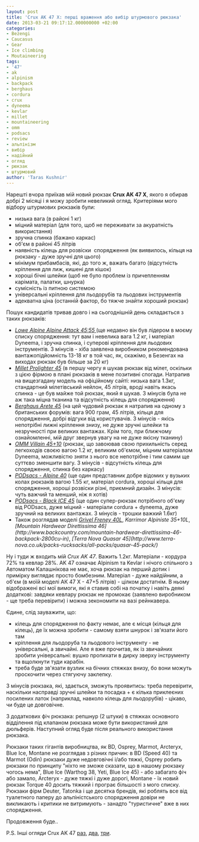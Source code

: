 ```yaml
---
layout: post
title: 'Crux AK 47 X: перші враження або вибір штурмового рюкзака'
date: 2013-03-21 09:17:12.000000000 +02:00
categories:
- Bezengi
- Caucasus
- Gear
- Ice climbing
- Moutaineering
tags:
- '47'
- ak
- alpinism
- backpack
- berghaus
- cordura
- crux
- dyneema
- kevlar
- millet
- mountaineering
- omm
- podsacs
- review
- альпінізм
- вибір
- надійний
- огляд
- рюкзак
- штурмовий
author: 'Taras Kushnir'
---
```


Нарешті вчора приїхав мій новий рюкзак <strong>Crux AK 47 X</strong>, якого я обирав добрі 2 місяці і я можу зробити невеликий огляд. Критеріями мого відбору штурмових рюкзаків були:
<ul>
<li>низька вага (в районі 1 кг)</li>
<li>міцний матеріал (для того, щоб не переживати за акуратність використання)</li>
<li>зручна спинка (бажано каркас)</li>
<li>об'єм в районі 45 літрів</li>
<li>наявність кілець для розвіски  спорядження (як виявилось, кільця на рюкзаку - дуже зручні для цього)</li>
<li>мінімум прибамбасів, які, до того ж, важать багато (відсутність кріплення для лиж, кишені для кішок)</li>
<li>хороші бічні шлейки (щоб не було проблем із причепленням карімата, палатки, шнурка)</li>
<li>сумісність із питною системою</li>
<li>універсальні кріплення для льодорубів та льодових інструментів</li>
<li>адекватна ціна (останній фактор, бо тяжче знайти хороший рюкзак)</li>
</ul>

<!--more-->

Пошук кандидатів тривав довго і на сьогоднішній день складається з таких рюкзаків:
<ul>
<li><a title="Review of Alpine Attack" href="http://www.outdoorsmagic.com/gear-news/just-in---lowe-alpine-alpine-attack-3445/9616.html" target="_blank"><em>Lowe Alpine Alpine Attack 45:55</em> </a>(ще недавно він був лідером в моєму списку спорядження: тут вам і невелика вага 1.2 кг, і матеріал Dyneema, і зручна спинка, і суперові кріплення для льодових інструментів. З мінусів - хіба заявлена виробником рекомендована вантажопідйомність 13-18 кг в той час, як, скажімо, в Безенгах на виходах рюкзак був більше за 20 кг)</li>
<li><a title="Official website" href="http://www.millet.fr/en/products/spring-summer-2012-catalog/hardware-backpacks/prolighter-45" target="_blank"><em>Millet Prolighter 45</em></a> (в першу чергу я шукав рюкзак від мілет, оскільки з цією фірмою в плані рюкзаків в мене позитивні спогади. Натрапив на вищезгадану модель на офіційному сайті: низька вага 1.3кг, стандартний мілетівський нейлон, 45 літрів, вроді навіть якась спинка - це був майже той рюкзак, який я шукав. З мінусів була не аж така міцна тканина та відсутність кілець для спорядження)</li>
<li><a title="To buy" href="http://www.gooutdoors.co.uk/berghaus-arete-45-p213199" target="_blank"><em>Berghaus Arete 45</em></a> (на цей чудовий рюкзак я натрапив на одному з британських форумів: вага 900 грам, 45 літрів, кільця для спорядження, добрі відгуки від користувачів. З мінусів - якісь непотрібні лижні кріплення знизу, не дуже зручні шлейки та незручності при великих вантажах. Крім того, при ближчому ознайомленні, мій друг звернув увагу на не дуже якісну тканину)</li>
<li><a title="OMM" href="http://www.theomm.com/products/packs/thevillain45/" target="_blank"><em>OMM Villain 45+10</em></a> (рюкзак, що завоював свою прихильність серед легкоходів своєю вагою 1.2 кг, великим об'ємом, міцним матеріалом Dyneema, можливістю зняти з нього все непотрібне і тим самим ще суттєво зменшити вагу. З мінусів - відсутність кілець для спорядження, спинка без каркасу)</li>
<li><a title="To buy" href="http://www.mountainleisureperth.com/podsacs---alpine-40-308-p.asp" target="_blank"><em>PODsacs - Alpine 40</em></a> (ще один представник добре відомих у вузьких колах рюкзаків вагою 1.55 кг, матеріал cordura, хороші кільця для спорядження, хороші розвіски різні, приємний дизайн. З мінусів: чуть важчий та менший, ніж я хотів)</li>
<li><a title="Black ice" href="http://www.podsacs.com/i/q/CCPBIBP/pod-black-ice-backpack" target="_blank"><em>PODsacs - Black ICE 45</em></a> (ще один супер-рюкзак потрібного об'єму від PODsacs, дуже міцний - матеріали cordura + dyneema, дуже зручний на великих вантажах. З мінусів - трошки важкий 1.6кг)</li>
<li>Також розглядав моделі <em><a title="Грівель" href="http://www.outdoorgb.com/p/Grivel_Freney_40L_Rucksack/" target="_blank">Grivel Freney 40L</a></em>, <em>Karrimor Alpiniste 35+10L</em>, <em>[Mountain Hardwear Direttissima 46](http://www.backcountry.com/mountain-hardwear-direttissima-46-backpack-2800cu-in)</em>, <em>[Terra Nova Quasar 45](http://www.terra-nova.co.uk/packs-rucksacks/all-packs/quasar-45-pack/)</em></li>
</ul>

Ну і туди ж входить мій <em>Crux AK 47</em>. Важить 1.2кг. Матеріали - кордура 72% та кевлар 28%. AK 47 означає Alpinism та Kevlar і нічого спільного з Автоматом Калашнікова не має, хоча рюкзак на перший дотик і примірку виглядає просто бомбезним. Матеріал - дуже найдійним, а об'єм (в моїй моделі АК 47 Х - 47+5 літрів) - цілком достатнім. В ньому відображені всі мої вимоги, які я ставив собі на початку і навіть деякі додаткові: завдяки кевлару рюкзак не промокає (заявлено виробником - ще треба перевірити) і можна зекономити на вазі рейнкавера.

Єдине, слід зауважити, що:
<ul>
<li>кілець для спорядження по факту немає, але є місця (кільця для кілець), де їх можна зробити - самому взяти шнурок і зв'язати його там</li>
<li>кріплення для льодоруба та льодового інструменту - не універсальні, а звичайні. Але я вже прочитав, як із звичайних зробити універсальні: вушко пропихати в дирку зверху інструменту та вщолкнути туди карабін.</li>
<li>треба буде зв'язати вузлик на бічних стяжках внизу, бо вони можуть проскочити через стягуючу заклепку.</li>
</ul>

З мінусів рюкзака, які, здається, зможуть проявитись: треба перевірити, наскільки насправді зручні шлейки та посадка + є кілька приклеєних посилених латок (наприклад, навколо кілець для льодорубів) - цікаво, чи буде це довговічне.

З додаткових фіч рюкзака: репшнур (2 штуки) в стяжках основного відділення під клапаном рюкзака може бути використаний для дюльферів. Наступний огляд буде після реального використання рюкзака.

Рюкзаки таких гігантів виробництва, як BD, Osprey, Marmot, Arcteryx, Blue Ice, Montane не розглядав з різних причин: в BD (Speed 40) та Marmot (Odin) рюкзаки дуже недовговічні і/або тяжкі, Osprey робить рюкзаки по принципу "ніхто не зможе сказати, що в нашому рюкзаку чогось нема", Blue Ice (Warthog 38, Yeti, Blue Ice 45) - або забагато фіч або замало, Arcteryx - дуже тяжкі і дуже дорогі, Montane - їх новий рюкзак Torque 40 досить тяжкий і програє більшості з мого списку. Рюкзаки фірм Deuter, Tatonka і ще десятка брендів, які роблять все від туалетного паперу до альпіністського спорядження довіри не викликають і критики не витримують - занадто "туристичне" вже в них спорядження.

Продовження буде..

P.S. Інші огляди Crux AK 47 [раз](http://www.backpackinglight.com/cgi-bin/backpackinglight/crux_ak47_crux_ak57_packs_uk.html#.UUr7O1c1KXs), [два](http://www.outdoorsmagic.com/forum/gear/lightwave/crux-rucksacks/11044.html), [три](http://www.ukclimbing.com/gear/news.php?id=3816).
